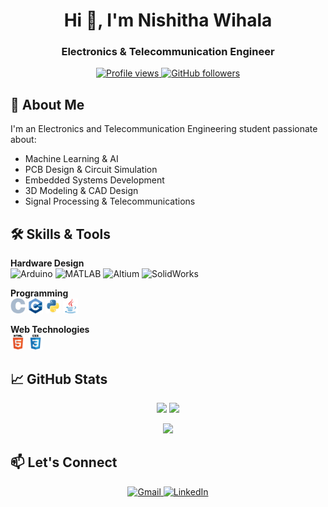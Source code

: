 <h1 align="center">Hi 👋, I'm Nishitha Wihala</h1>
<h3 align="center">Electronics & Telecommunication Engineer</h3>

<p align="center">
  <a href="https://github.com/nishitha0730">
    <img src="https://komarev.com/ghpvc/?username=nishitha0730&label=Profile%20views&color=0e75b6&style=flat" alt="Profile views" />
  </a>
  <a href="https://github.com/nishitha0730?tab=followers">
    <img src="https://img.shields.io/github/followers/nishitha0730?label=Follow&style=social" alt="GitHub followers" />
  </a>
</p>

## 🚀 About Me

I'm an Electronics and Telecommunication Engineering student passionate about:
- Machine Learning & AI
- PCB Design & Circuit Simulation
- Embedded Systems Development
- 3D Modeling & CAD Design
- Signal Processing & Telecommunications

## 🛠️ Skills & Tools

**Hardware Design**  
<img src="https://cdn.worldvectorlogo.com/logos/arduino-1.svg" alt="Arduino" width="24" height="24">
<img src="https://upload.wikimedia.org/wikipedia/commons/2/21/Matlab_Logo.png" alt="MATLAB" width="24" height="24">
<img src="https://www.vectorlogo.zone/logos/altium/altium-icon.svg" alt="Altium" width="24" height="24">
<img src="https://www.vectorlogo.zone/logos/solidworks/solidworks-icon.svg" alt="SolidWorks" width="24" height="24">

**Programming**  
<img src="https://raw.githubusercontent.com/devicons/devicon/master/icons/c/c-original.svg" alt="C" width="24" height="24">
<img src="https://raw.githubusercontent.com/devicons/devicon/master/icons/cplusplus/cplusplus-original.svg" alt="C++" width="24" height="24">
<img src="https://raw.githubusercontent.com/devicons/devicon/master/icons/python/python-original.svg" alt="Python" width="24" height="24">
<img src="https://raw.githubusercontent.com/devicons/devicon/master/icons/java/java-original.svg" alt="Java" width="24" height="24">

**Web Technologies**  
<img src="https://raw.githubusercontent.com/devicons/devicon/master/icons/html5/html5-original-wordmark.svg" alt="HTML5" width="24" height="24">
<img src="https://raw.githubusercontent.com/devicons/devicon/master/icons/css3/css3-original-wordmark.svg" alt="CSS3" width="24" height="24">

## 📈 GitHub Stats

<p align="center">
  <img width="48%" src="https://github-readme-stats.vercel.app/api?username=nishitha0730&show_icons=true&theme=default&hide_border=true" />
  <img width="48%" src="https://github-readme-streak-stats.herokuapp.com/?user=nishitha0730&hide_border=true" />
</p>

<p align="center">
  <img width="40%" src="https://github-readme-stats.vercel.app/api/top-langs/?username=nishitha0730&layout=compact&hide_border=true&langs_count=7" />
</p>

## 📫 Let's Connect

<p align="center">
  <a href="mailto:nishithawihala30@gmail.com">
    <img src="https://img.shields.io/badge/Gmail-D14836?style=for-the-badge&logo=gmail&logoColor=white" alt="Gmail">
  </a>
  <a href="https://www.linkedin.com/in/yourprofile">
    <img src="https://img.shields.io/badge/LinkedIn-0077B5?style=for-the-badge&logo=linkedin&logoColor=white" alt="LinkedIn">
  </a>
</p>
